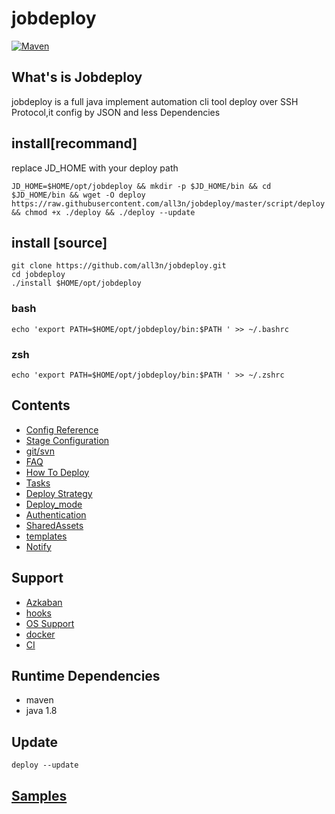 # jobdeploy

[![Maven](https://github.com/all3n/jobdeploy/actions/workflows/maven.yml/badge.svg)](https://github.com/all3n/jobdeploy/actions/workflows/maven.yml)

## What's is Jobdeploy
jobdeploy is a full java implement automation cli tool deploy over SSH Protocol,it config by JSON and less Dependencies



## install[recommand]

replace JD_HOME with your deploy path

```
JD_HOME=$HOME/opt/jobdeploy && mkdir -p $JD_HOME/bin && cd $JD_HOME/bin && wget -O deploy https://raw.githubusercontent.com/all3n/jobdeploy/master/script/deploy && chmod +x ./deploy && ./deploy --update
```



## install [source]

```
git clone https://github.com/all3n/jobdeploy.git
cd jobdeploy
./install $HOME/opt/jobdeploy
```




### bash

```
echo 'export PATH=$HOME/opt/jobdeploy/bin:$PATH ' >> ~/.bashrc
```
### zsh
```
echo 'export PATH=$HOME/opt/jobdeploy/bin:$PATH ' >> ~/.zshrc
```

## Contents
* [Config Reference](docs/config-reference.md)
* [Stage Configuration](docs/stages.md)
* [git/svn](docs/samples.md)
* [FAQ](docs/faq.md)
* [How To Deploy](docs/how-to-deploy.md)
* [Tasks](docs/tasks.md)
* [Deploy Strategy](docs/strategy.md)
* [Deploy_mode](docs/deploy-mode.md)
* [Authentication](docs/authentication.md)
* [SharedAssets](docs/SharedAssets.md)
* [templates](docs/templates.md)
* [Notify](docs/notify.md)

## Support
* [Azkaban](docs/azkaban.md)
* [hooks](docs/hooks.md)
* [OS Support](docs/os.md)
* [docker](docs/docker.md)
* [CI](docs/ci.md)


## Runtime Dependencies
* maven
* java  1.8

## Update
```
deploy --update
```

## [Samples](https://github.com/all3n/jobdeploy/tree/master/samples)
